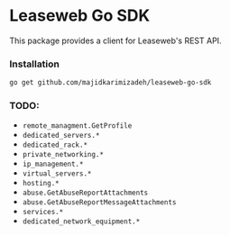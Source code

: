 # Leaseweb Go SDK

This package provides a client for Leaseweb's REST API.

### Installation

```bash
go get github.com/majidkarimizadeh/leaseweb-go-sdk
```

### TODO:
- `remote_managment.GetProfile`
- `dedicated_servers.*`
- `dedicated_rack.*`
- `private_networking.*`
- `ip_management.*`
- `virtual_servers.*`
- `hosting.*`
- `abuse.GetAbuseReportAttachments`
- `abuse.GetAbuseReportMessageAttachments`
- `services.*`
- `dedicated_network_equipment.*`
